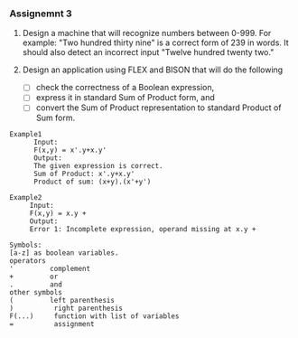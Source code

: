 ### Assignemnt 3
1. Design a machine that will recognize numbers between 0-999. For example: "Two hundred thirty nine" is a correct form of 239 in words.  It should also detect an incorrect input "Twelve hundred twenty two."
 
1. Design an application using FLEX and BISON that will do the following
   - [ ] check the correctness of a Boolean expression,
   - [ ] express it in standard Sum of Product form, and
   - [ ] convert the Sum of Product representation to standard Product of Sum form.
```
Example1
      Input: 
      F(x,y) = x'.y+x.y'
      Output:
      The given expression is correct.
      Sum of Product: x'.y+x.y'
      Product of sum: (x+y).(x'+y')

Example2
     Input:
     F(x,y) = x.y +      
     Output:
     Error 1: Incomplete expression, operand missing at x.y + 

Symbols:
[a-z] as boolean variables.
operators
'         complement 
+         or 
.         and
other symbols
(         left parenthesis
)          right parenthesis
F(...)     function with list of variables
=          assignment
```
